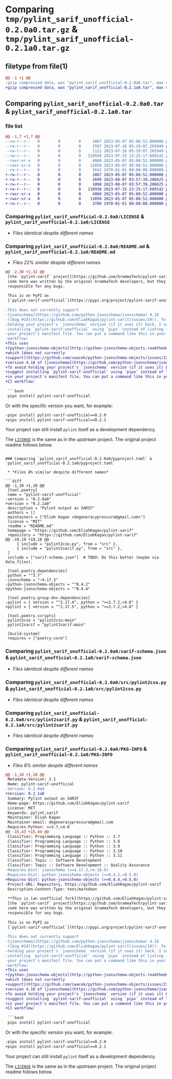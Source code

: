 # Comparing `tmp/pylint_sarif_unofficial-0.2.0a0.tar.gz` & `tmp/pylint_sarif_unofficial-0.2.1a0.tar.gz`

## filetype from file(1)

```diff
@@ -1 +1 @@
-gzip compressed data, was "pylint_sarif_unofficial-0.2.0a0.tar", max compression
+gzip compressed data, was "pylint_sarif_unofficial-0.2.1a0.tar", max compression
```

## Comparing `pylint_sarif_unofficial-0.2.0a0.tar` & `pylint_sarif_unofficial-0.2.1a0.tar`

### file list

```diff
@@ -1,7 +1,7 @@
--rw-r--r--   0        0        0     1067 2023-05-07 05:08:52.000000 pylint_sarif_unofficial-0.2.0a0/LICENSE
--rw-r--r--   0        0        0     2597 2023-07-16 05:19:07.265949 pylint_sarif_unofficial-0.2.0a0/README.md
--rw-r--r--   0        0        0     1121 2023-07-16 05:19:07.265949 pylint_sarif_unofficial-0.2.0a0/pyproject.toml
--rw-r--r--   0        0        0   110930 2023-07-15 23:25:17.669142 pylint_sarif_unofficial-0.2.0a0/sarif-schema.json
--rwxr-xr-x   0        0        0     4060 2023-05-07 05:08:52.000000 pylint_sarif_unofficial-0.2.0a0/src/pylint2cso.py
--rwxr-xr-x   0        0        0    13050 2023-05-07 05:08:52.000000 pylint_sarif_unofficial-0.2.0a0/src/pylint2sarif.py
--rw-r--r--   0        0        0     3643 1970-01-01 00:00:00.000000 pylint_sarif_unofficial-0.2.0a0/PKG-INFO
+-rw-r--r--   0        0        0     1067 2023-05-07 05:08:52.000000 pylint_sarif_unofficial-0.2.1a0/LICENSE
+-rw-r--r--   0        0        0     2699 2023-08-07 03:57:39.206625 pylint_sarif_unofficial-0.2.1a0/README.md
+-rw-r--r--   0        0        0     1098 2023-08-07 03:57:39.206625 pylint_sarif_unofficial-0.2.1a0/pyproject.toml
+-rw-r--r--   0        0        0   110930 2023-07-15 23:25:17.669142 pylint_sarif_unofficial-0.2.1a0/sarif-schema.json
+-rwxr-xr-x   0        0        0     4060 2023-05-07 05:08:52.000000 pylint_sarif_unofficial-0.2.1a0/src/pylint2cso.py
+-rwxr-xr-x   0        0        0    13050 2023-05-07 05:08:52.000000 pylint_sarif_unofficial-0.2.1a0/src/pylint2sarif.py
+-rw-r--r--   0        0        0     3700 1970-01-01 00:00:00.000000 pylint_sarif_unofficial-0.2.1a0/PKG-INFO
```

### Comparing `pylint_sarif_unofficial-0.2.0a0/LICENSE` & `pylint_sarif_unofficial-0.2.1a0/LICENSE`

 * *Files identical despite different names*

### Comparing `pylint_sarif_unofficial-0.2.0a0/README.md` & `pylint_sarif_unofficial-0.2.1a0/README.md`

 * *Files 22% similar despite different names*

```diff
@@ -2,30 +2,32 @@
 [the `pylint-sarif` project](https://github.com/GrammaTech/pylint-sarif).** Most
 code here was written by the original GrammaTech developers, but they are not
 responsible for any bugs.
 
 This is on PyPI as
 [`pylint-sarif-unofficial`](https://pypi.org/project/pylint-sarif-unofficial/).
 
-This does not currently support
-[jsonschema](https://github.com/python-jsonschema/jsonschema) 4.18
-([bug #19](https://github.com/EliahKagan/pylint-sarif/issues/19)). To avoid
-holding your project's `jsonschema` version (if it uses it) back, I suggest
-installing `pylint-sarif-unofficial` using `pipx` instead of listing it in
-your project's manifest file. You can put a command like this in your pylint CI
-workflow:
+This uses
+[python-jsonschema-objects](http://python-jsonschema-objects.readthedocs.org/),
+which [does not currently
+support](https://github.com/cwacek/python-jsonschema-objects/issues/235)
+version 4.18 of [jsonschema](https://github.com/python-jsonschema/jsonschema).
+To avoid holding your project's `jsonschema` version (if it uses it) back, I
+suggest installing `pylint-sarif-unofficial` using `pipx` instead of listing it
+in your project's manifest file. You can put a command like this in your pylint
+CI workflow:
 
 ```bash
 pipx install pylint-sarif-unofficial
 ```
 
 Or with the specific version you want, for example:
 
 ```bash
-pipx install pylint-sarif-unofficial==0.2.0
+pipx install pylint-sarif-unofficial==0.2.1
 ```
 
 Your project can still install `pylint` itself as a development dependency.
 
 The [`LICENSE`](https://github.com/EliahKagan/pylint-sarif/blob/develop/LICENSE)
 is the same as in the upstream project. The original project readme follows
 below.
```

### Comparing `pylint_sarif_unofficial-0.2.0a0/pyproject.toml` & `pylint_sarif_unofficial-0.2.1a0/pyproject.toml`

 * *Files 8% similar despite different names*

```diff
@@ -1,10 +1,10 @@
 [tool.poetry]
 name = "pylint-sarif-unofficial"
-version = "0.2.0a0"
+version = "0.2.1a0"
 description = "Pylint output as SARIF"
 authors = []
 maintainers = ["Eliah Kagan <degeneracypressure@gmail.com>"]
 license = "MIT"
 readme = "README.md"
 homepage = "https://github.com/EliahKagan/pylint-sarif"
 repository = "https://github.com/EliahKagan/pylint-sarif"
@@ -19,19 +19,18 @@
     { include = "pylint2cso.py", from = "src" },
     { include = "pylint2sarif.py", from = "src" },
 ]
 include = ["sarif-schema.json"]  # TODO: Do this better (maybe via data_files).
 
 [tool.poetry.dependencies]
 python = "^3.7"
-jsonschema = "~4.17.3"
-python-jsonschema-objects = "^0.4.2"
+python-jsonschema-objects = "^0.4.4"
 
 [tool.poetry.group.dev.dependencies]
-pylint = { version = "^2.17.4", python = ">=3.7.2,<4.0" }
+pylint = { version = "^2.17.5", python = ">=3.7.2,<4.0" }
 
 [tool.poetry.scripts]
 pylint2cso = "pylint2cso:main"
 pylint2sarif = "pylint2sarif:main"
 
 [build-system]
 requires = ["poetry-core"]
```

### Comparing `pylint_sarif_unofficial-0.2.0a0/sarif-schema.json` & `pylint_sarif_unofficial-0.2.1a0/sarif-schema.json`

 * *Files identical despite different names*

### Comparing `pylint_sarif_unofficial-0.2.0a0/src/pylint2cso.py` & `pylint_sarif_unofficial-0.2.1a0/src/pylint2cso.py`

 * *Files identical despite different names*

### Comparing `pylint_sarif_unofficial-0.2.0a0/src/pylint2sarif.py` & `pylint_sarif_unofficial-0.2.1a0/src/pylint2sarif.py`

 * *Files identical despite different names*

### Comparing `pylint_sarif_unofficial-0.2.0a0/PKG-INFO` & `pylint_sarif_unofficial-0.2.1a0/PKG-INFO`

 * *Files 8% similar despite different names*

```diff
@@ -1,10 +1,10 @@
 Metadata-Version: 2.1
 Name: pylint-sarif-unofficial
-Version: 0.2.0a0
+Version: 0.2.1a0
 Summary: Pylint output as SARIF
 Home-page: https://github.com/EliahKagan/pylint-sarif
 License: MIT
 Keywords: pylint,sarif
 Maintainer: Eliah Kagan
 Maintainer-email: degeneracypressure@gmail.com
 Requires-Python: >=3.7,<4.0
@@ -15,43 +15,44 @@
 Classifier: Programming Language :: Python :: 3.7
 Classifier: Programming Language :: Python :: 3.8
 Classifier: Programming Language :: Python :: 3.9
 Classifier: Programming Language :: Python :: 3.10
 Classifier: Programming Language :: Python :: 3.11
 Classifier: Topic :: Software Development
 Classifier: Topic :: Software Development :: Quality Assurance
-Requires-Dist: jsonschema (>=4.17.3,<4.18.0)
-Requires-Dist: python-jsonschema-objects (>=0.4.2,<0.5.0)
+Requires-Dist: python-jsonschema-objects (>=0.4.4,<0.5.0)
 Project-URL: Repository, https://github.com/EliahKagan/pylint-sarif
 Description-Content-Type: text/markdown
 
 **This is [an unofficial fork](https://github.com/EliahKagan/pylint-sarif) of
 [the `pylint-sarif` project](https://github.com/GrammaTech/pylint-sarif).** Most
 code here was written by the original GrammaTech developers, but they are not
 responsible for any bugs.
 
 This is on PyPI as
 [`pylint-sarif-unofficial`](https://pypi.org/project/pylint-sarif-unofficial/).
 
-This does not currently support
-[jsonschema](https://github.com/python-jsonschema/jsonschema) 4.18
-([bug #19](https://github.com/EliahKagan/pylint-sarif/issues/19)). To avoid
-holding your project's `jsonschema` version (if it uses it) back, I suggest
-installing `pylint-sarif-unofficial` using `pipx` instead of listing it in
-your project's manifest file. You can put a command like this in your pylint CI
-workflow:
+This uses
+[python-jsonschema-objects](http://python-jsonschema-objects.readthedocs.org/),
+which [does not currently
+support](https://github.com/cwacek/python-jsonschema-objects/issues/235)
+version 4.18 of [jsonschema](https://github.com/python-jsonschema/jsonschema).
+To avoid holding your project's `jsonschema` version (if it uses it) back, I
+suggest installing `pylint-sarif-unofficial` using `pipx` instead of listing it
+in your project's manifest file. You can put a command like this in your pylint
+CI workflow:
 
 ```bash
 pipx install pylint-sarif-unofficial
 ```
 
 Or with the specific version you want, for example:
 
 ```bash
-pipx install pylint-sarif-unofficial==0.2.0
+pipx install pylint-sarif-unofficial==0.2.1
 ```
 
 Your project can still install `pylint` itself as a development dependency.
 
 The [`LICENSE`](https://github.com/EliahKagan/pylint-sarif/blob/develop/LICENSE)
 is the same as in the upstream project. The original project readme follows
 below.
```

